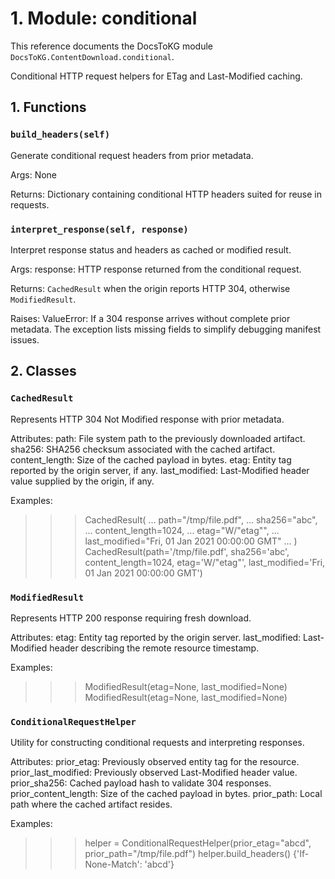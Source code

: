 # 1. Module: conditional

This reference documents the DocsToKG module ``DocsToKG.ContentDownload.conditional``.

Conditional HTTP request helpers for ETag and Last-Modified caching.

## 1. Functions

### `build_headers(self)`

Generate conditional request headers from prior metadata.

Args:
None

Returns:
Dictionary containing conditional HTTP headers suited for reuse in requests.

### `interpret_response(self, response)`

Interpret response status and headers as cached or modified result.

Args:
response: HTTP response returned from the conditional request.

Returns:
`CachedResult` when the origin reports HTTP 304, otherwise `ModifiedResult`.

Raises:
ValueError: If a 304 response arrives without complete prior metadata. The
exception lists missing fields to simplify debugging manifest issues.

## 2. Classes

### `CachedResult`

Represents HTTP 304 Not Modified response with prior metadata.

Attributes:
path: File system path to the previously downloaded artifact.
sha256: SHA256 checksum associated with the cached artifact.
content_length: Size of the cached payload in bytes.
etag: Entity tag reported by the origin server, if any.
last_modified: Last-Modified header value supplied by the origin, if any.

Examples:
>>> CachedResult(
...     path="/tmp/file.pdf",
...     sha256="abc",
...     content_length=1024,
...     etag="W/\"etag\"",
...     last_modified="Fri, 01 Jan 2021 00:00:00 GMT"
... )
CachedResult(path='/tmp/file.pdf', sha256='abc', content_length=1024, etag='W/"etag"', last_modified='Fri, 01 Jan 2021 00:00:00 GMT')

### `ModifiedResult`

Represents HTTP 200 response requiring fresh download.

Attributes:
etag: Entity tag reported by the origin server.
last_modified: Last-Modified header describing the remote resource timestamp.

Examples:
>>> ModifiedResult(etag=None, last_modified=None)
ModifiedResult(etag=None, last_modified=None)

### `ConditionalRequestHelper`

Utility for constructing conditional requests and interpreting responses.

Attributes:
prior_etag: Previously observed entity tag for the resource.
prior_last_modified: Previously observed Last-Modified header value.
prior_sha256: Cached payload hash to validate 304 responses.
prior_content_length: Size of the cached payload in bytes.
prior_path: Local path where the cached artifact resides.

Examples:
>>> helper = ConditionalRequestHelper(prior_etag="abcd", prior_path="/tmp/file.pdf")
>>> helper.build_headers()
{'If-None-Match': 'abcd'}
